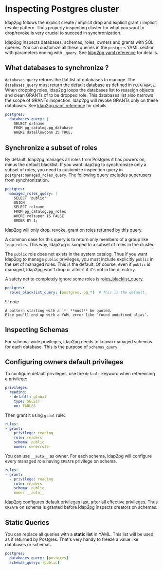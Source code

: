 <h1>Inspecting Postgres cluster</h1>

ldap2pg follows the explicit create / implicit drop and explicit grant / implicit revoke pattern.
Thus properly inspecting cluster for what you want to drop/revoke is very crucial to succeed in synchronization.

ldap2pg inspects databases, schemas, roles, owners and grants with SQL queries.
You can customize all these queries in the `postgres` YAML section
with parameters ending with `_query`.
See [ldap2pg.yaml reference] for details.

[ldap2pg.yaml reference]: config.md#postgres-parameters


## What databases to synchronize ?

`databases_query` returns the flat list of databases to manage.
The `databases_query` must return the default database as defined in `PGDATABASE`.
When dropping roles, ldap2pg loops the databases list to reassign objects and clean GRANTs of to be dropped role.
This databases list also narrows the scope of GRANTs inspection.
ldap2pg will revoke GRANTs only on these databases.
See [ldap2pg.yaml reference] for details.

``` yaml
postgres:
  databases_query: |
    SELECT datname
    FROM pg_catalog.pg_database
    WHERE datallowconn IS TRUE;
```


## Synchronize a subset of roles

By default, ldap2pg manages all roles from Postgres it has powers on, minus the default blacklist.
If you want ldap2pg to synchronsize only a subset of roles,
you need to customize inspection query in `postgres:managed_roles_query`.
The following query excludes superusers from synchronization.

``` yaml
postgres:
  managed_roles_query: |
    SELECT 'public'
    UNION
    SELECT rolname
    FROM pg_catalog.pg_roles
    WHERE rolsuper IS FALSE
    ORDER BY 1;
```

ldap2pg will only drop, revoke, grant on roles returned by this query.

A common case for this query is to return only members of a group like `ldap_roles`.
This way, ldap2pg is scoped to a subset of roles in the cluster.

The `public` role does not exists in the system catalog.
Thus if you want ldap2pg to manage `public` privileges,
you must include explicitly `public` in the set of managed roles.
This is the default.
Of course, even if `public` is managed, ldap2pg won't drop or alter it if it's not in the directory.

A safety net to completely ignore some roles is [roles_blacklist_query].

``` yaml
postgres:
  roles_blacklist_query: [postgres, pg_*]  # This is the default.
```

[roles_blacklist_query]: config.md#postgres-roles-blacklist-query

!!! note

    A pattern starting with a `*` **must** be quoted.
    Else you'll end up with a YAML error like `found undefined alias`.


## Inspecting Schemas

For schema-wide privileges, ldap2pg needs to known managed schemas for each database.
This is the purpose of `schemas_query`.

[schemas_query]: config.md#postgres-schemas-query


## Configuring owners default privileges

To configure default privileges, use the `default` keyword when referencing a privilege:

``` yaml
privileges:
  reading:
  - default: global
    type: SELECT
    on: TABLES
```

Then grant it using `grant` rule:

``` yaml
rules:
- grant:
  - privilege: reading
    role: readers
    schema: public
    owner: ownerrole
```

You can use `__auto__` as owner.
For each schema, ldap2pg will configure every managed role having `CREATE` privilege on schema.

``` yaml
rules:
- grant:
  - privilege: reading
    role: readers
    schema: public
    owner __auto__
```

ldap2pg configures default privileges last, after all effective privileges.
Thus `CREATE` on schema is granted before ldap2pg inspects creators on schemas.


## Static Queries

You can replace all queries with a **static list** in YAML. This list will be
used as if returned by Postgres. That's very handy to freeze a value like
databases or schemas.

``` yaml
postgres:
  databases_query: [postgres]
  schemas_query: [public]
```
